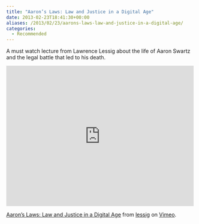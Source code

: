 ```yaml
---
title: "Aaron’s Laws: Law and Justice in a Digital Age"
date: 2013-02-23T18:41:30+00:00
aliases: /2013/02/23/aarons-laws-law-and-justice-in-a-digital-age/
categories:
  - Recommended
---
```


A must watch lecture from Lawrence Lessig about the life of Aaron Swartz and the legal battle that led to his death.

<iframe src="http://player.vimeo.com/video/60093875" width="500" height="375" frameborder="0" webkitAllowFullScreen mozallowfullscreen allowFullScreen></iframe>

[Aaron&#8217;s Laws: Law and Justice in a Digital Age][1] from [lessig][2] on [Vimeo][3].

[1]: http://vimeo.com/60093875
[2]: http://vimeo.com/user187904
[3]: http://vimeo.com
